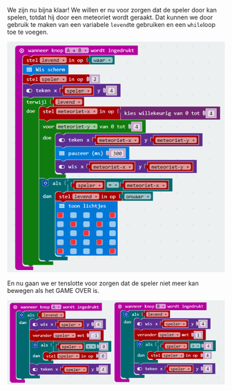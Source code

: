 We zijn nu bijna klaar! We willen er nu voor zorgen dat de speler door kan spelen, totdat hij door een meteoriet wordt geraakt. Dat kunnen we door gebruik te maken van een variabele `levend`te gebruiken en een `while`loop toe te voegen.

![](/assets/loop_tot_af.png)

En nu gaan we er tenslotte voor zorgen dat de speler niet meer kan bewegen als het GAME OVER is.

![](/assets/niet_meer_bewegen.png)

